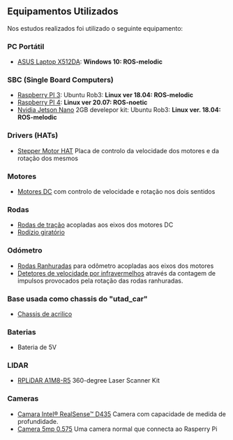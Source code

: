 ## Equipamentos Utilizados

Nos estudos realizados foi utilizado o seguinte equipamento:

### PC Portátil
- [ASUS Laptop X512DA](./Portátil%20ASUS%20Laptop%20X512DA.313.md): __Windows 10: ROS-melodic__

### SBC (Single Board Computers)
- [Raspberry PI 3](./Raspberry%20PI%203.md): Ubuntu Rob3: __Linux ver 18.04: ROS-melodic__
- [Raspberry PI 4](./Raspberry%20PI%204.md): __Linux ver 20.07: ROS-noetic__
- [Nvidia Jetson Nano](./Nvidia%20Jetson%20Nano%202GB%20develepor%20kit.md) 2GB develepor kit: Ubuntu Rob3: __Linux ver. 18.04: ROS-melodic__

### Drivers (HATs)
- [Stepper Motor HAT](./Stepper%20Motor%20HAT%20for%20Raspberry%20Pi.md) Placa de controlo da velocidade dos motores e da rotação dos mesmos

### Motores
- [Motores DC](./Motores%20de%20tração.md) com controlo de velocidade e rotação nos dois sentidos

### Rodas
- [Rodas de tração](./Rodas%20de%20tração.md) acopladas aos eixos dos motores DC
- [Rodízio giratório](./Rodízio%20giratório.md)

### Odómetro
- [Rodas Ranhuradas](./Roda%20ranhurada%20para%20odómetro.md) para odômetro acopladas aos eixos dos motores
- [Detetores de velocidade por infravermelhos](./Detetor%20de%20velocidade%20por%20Infravermelhos.md) através da contagem de impulsos provocados pela rotação das rodas ranhuradas.


### Base usada como chassis do "utad_car"
- [Chassis de acrilico](./Chassis%20de%20acr%C3%ADlico.md)

### Baterias
- Bateria de 5V

### LIDAR
- [RPLiDAR A1M8-R5](./RPLiDAR%20A1M8.md) 360-degree Laser Scanner Kit

### Cameras
- [Camara Intel® RealSense™ D435](./Camara%20Intel%20RealSense.md) Camera com capacidade de medida de profundidade.
- [Camera 5mp 0.575](./Camera%205mp%200.575.md) Uma camera normal que connecta ao Rasperry Pi
